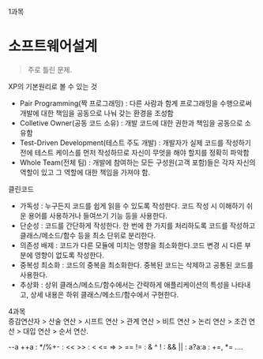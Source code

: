 1과목
# 소프트웨어설계
> 주로 틀린 문제. 

XP의 기본원리로 볼 수 있는 것
* Pair Programming(짝 프로그래밍) : 다른 사람과 함계 프로그래밍을 수행으로써 개발에 대한 책임을 공동으로 나눠 갖는 환경을 조성함
* Colletive Owner(공동 코드 소유) : 개발 코드에 대한 권한과 책임을 공동으로 소유함  
* Test-Driven Development(테스트 주도 개발) : 개발자가 실제 코드를 작성하기 전에 테스트 케이스를 먼저 작성하므로 자신이 무엇을 해야 할지를 정확히 파악함
* Whole Team(전체 팀) : 개발에 참여하는 모든 구성원(고객 포함)들은 각자 자신의 역할이 있고 그 역할에 대한 책임을 가져야 함. 

클린코드
* 가독성 : 누구든지 코드를 쉽게 읽을 수 있도록 작성한다. 코드 작성 시 이해하기 쉬운 용어를 사용하거나 들여쓰기 기능 등을 사용한다.
* 단순성 : 코드를 간단하게 작성한다. 한 번에 한 가지를 처리하도록 코드를 작성하고 클래스/메소드/함수 등을 최소 단위로 분리한다.
* 의존성 배제 : 코드가 다른 모듈에 미치는 영향을 최소화한다.코드 변경 시 다른 부분에 영향이 없도록 작성한다.
* 중복성 최소화 : 코드의 중복을 최소화한다. 중복된 코드는 삭제하고 공통된 코드를 사용한다.
* 추상화 : 상위 클래스/메소드/함수에서는 간략하게 애플리케이션의 특성을 나타내고, 상세 내용은 하위 클래스/메소드/함수에서 구현한다.

4과목  
증감연산자 > 산술 연산 > 시프트 연산 > 관계 연산 > 비트 연산 > 논리 연산 > 조건 연산 > 대입 연산 > 순서 연산. 

--a ++a : */%+- : << >> : < <= => > == != : & ^ ! : && || : a?a:a : +=, *= ....
